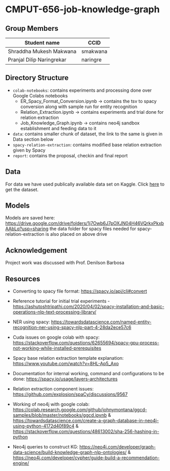 # CMPUT-656-job-knowledge-graph

## Group Members
|Student name| CCID |
|------------|------|
| Shraddha Mukesh Makwana     | smakwana |
| Pranjal Dilip Naringrekar   | naringre |


## Directory Structure
- `colab-notebooks`: contains experiments and processing done over Google Colabs notebooks
     - ER_Spacy_Format_Conversion.ipynb -> contains the tsv to spacy conversion along with sample run for entity recognition
     - Relation_Extraction.ipynb -> contains experiments and trial done for relation extraction
     - Job_Knowledge_Graph.ipynb -> contains neo4j sandbox establishment and feeding data to it
- `data`: contains smaller chunk of dataset, the link to the same is given in Data section below 
- `spacy-relation-extraction`: contains modified base relation extraction given by Spacy
- `report`: contains the proposal, checkin and final report

## Data
For data we have used publically available data set on Kaggle. Click [here](https://www.kaggle.com/datasets/airiddha/trainrev1) to get the dataset.

## Models
Models are saved here: https://drive.google.com/drive/folders/1j7Owb6J7pOXJN04H46VQrkxPkxbAAbLq?usp=sharing
the data folder for spacy files needed for spacy-relation-extraction is also placed on above drive

## Acknowledgement 
Project work was discussed with Prof. Denilson Barbosa

## Resources 
- Converting to spacy file format: https://spacy.io/api/cli#convert

- Reference tutorial for initial trial experiments - https://ashutoshtripathi.com/2020/04/02/spacy-installation-and-basic-operations-nlp-text-processing-library/

- NER using spacy: https://towardsdatascience.com/named-entity-recognition-ner-using-spacy-nlp-part-4-28da2ece57c6

- Cuda issues on google colab with spacy: https://stackoverflow.com/questions/62655694/spacy-gpu-process-not-working-while-installed-prerequisites

- Spacy base relation extraction template explanation: https://www.youtube.com/watch?v=8HL-Ap5_Axo

- Documentation for internal working, command and configurations to be done: https://spacy.io/usage/layers-architectures

- Relation extraction component issues: https://github.com/explosion/spaCy/discussions/9567

- Working of neo4j with google colab: https://colab.research.google.com/github/johnymontana/ggcd-samples/blob/master/notebooks/ggcd.ipynb & https://towardsdatascience.com/create-a-graph-database-in-neo4j-using-python-4172d40f89c4 & https://stackoverflow.com/questions/48613002/sha-256-hashing-in-python

- Neo4j queries to construct KG: https://neo4j.com/developer/graph-data-science/build-knowledge-graph-nlp-ontologies/ & https://neo4j.com/developer/cypher/guide-build-a-recommendation-engine/
